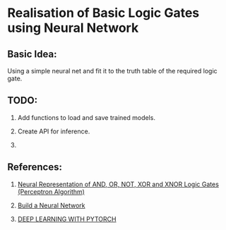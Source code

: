 # Realisation of Basic Logic Gates using Neural Network

## Basic Idea:

Using a simple neural net and fit it to the truth table of the required logic gate.

## TODO:

1. Add functions to load and save trained models.

2. Create API for inference.

3.  

## References:

1. [Neural Representation of AND, OR, NOT, XOR and XNOR Logic Gates (Perceptron Algorithm)](https://medium.com/@stanleydukor/neural-representation-of-and-or-not-xor-and-xnor-logic-gates-perceptron-algorithm-b0275375fea1)

2. [Build a Neural Network](https://enlight.nyc/projects/neural-network/)

3. [DEEP LEARNING WITH PYTORCH](https://pytorch.org/tutorials/beginner/deep_learning_60min_blitz.html)